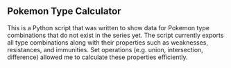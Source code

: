## Pokemon Type Calculator
This is a Python script that was written to show data for Pokemon type combinations that do not exist in the series yet. The script currently exports all type combinations along with their properties such as weaknesses, resistances, and immunities. Set operations (e.g. union, intersection, difference) allowed me to calculate these properties efficiently.
